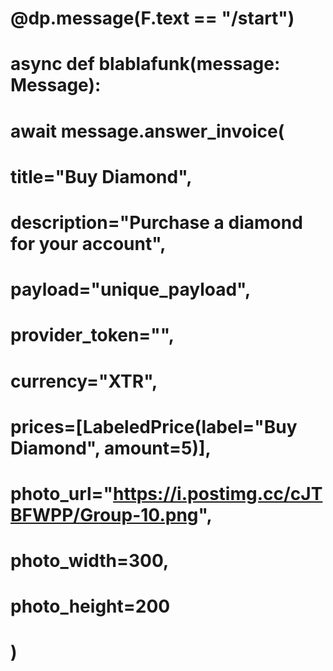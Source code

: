 #
# @dp.message(F.text == "/start")
# async def blablafunk(message: Message):
#     await message.answer_invoice(
#         title="Buy Diamond",
#         description="Purchase a diamond for your account",
#         payload="unique_payload",
#         provider_token="",
#         currency="XTR",
#         prices=[LabeledPrice(label="Buy Diamond", amount=5)],
#         photo_url="https://i.postimg.cc/cJTBFWPP/Group-10.png",
#         photo_width=300,
#         photo_height=200
#     )